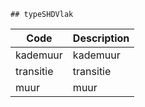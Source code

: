 	## typeSHDVlak			
				
|	Code	|	Description	|
|	---	|	---	|
|	kademuur	|	kademuur	|
|	transitie	|	transitie	|
|	muur	|	muur	|
